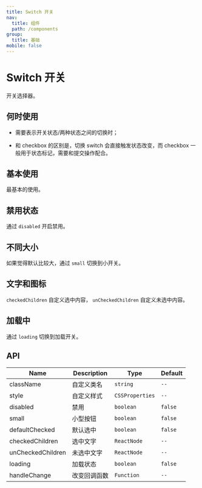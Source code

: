 ```yaml
---
title: Switch 开关
nav:
  title: 组件
  path: /components
group:
  title: 基础
mobile: false
---
```


# Switch 开关

开关选择器。

## 何时使用

- 需要表示开关状态/两种状态之间的切换时；

- 和 checkbox 的区别是，切换 switch 会直接触发状态改变，而 checkbox 一般用于状态标记，需要和提交操作配合。

## 基本使用

最基本的使用。

<code src="./demos/index1.tsx"></code>

## 禁用状态

通过 `disabled` 开启禁用。

<code src="./demos/index2.tsx" ></code>

## 不同大小

如果觉得默认比较大，通过 `small` 切换到小开关。

<code src="./demos/index3.tsx" ></code>

## 文字和图标

`checkedChildren` 自定义选中内容， `unCheckedChildren` 自定义未选中内容。

<code src="./demos/index4.tsx" ></code>

## 加载中

通过 `loading` 切换到加载开关。

<code src="./demos/index5.tsx" ></code>

## API

| Name              | Description  | Type            | Default |
| ----------------- | ------------ | --------------- | ------- |
| className         | 自定义类名   | `string`        | `--`    |
| style             | 自定义样式   | `CSSProperties` | `--`    |
| disabled          | 禁用         | `boolean`       | `false` |
| small             | 小型按钮     | `boolean`       | `false` |
| defaultChecked    | 默认选中     | `boolean`       | `false` |
| checkedChildren   | 选中文字     | `ReactNode`     | `--`    |
| unCheckedChildren | 未选中文字   | `ReactNode`     | `--`    |
| loading           | 加载状态     | `boolean`       | `false` |
| handleChange      | 改变回调函数 | `Function`      | `--`    |

